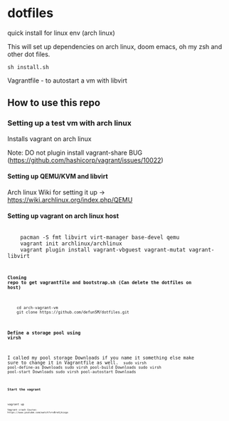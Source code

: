 # dotfiles
quick install for linux env (arch linux)

This will set up dependencies on arch linux, doom emacs, oh my zsh and other dot files.

<code>sh install.sh</code>

Vagrantfile - to autostart a vm with libvirt

## How to use this repo

### Setting up a test vm with arch linux

Installs vagrant on arch linux

Note: DO not plugin install vagrant-share BUG (https://github.com/hashicorp/vagrant/issues/10022)

#### Setting up QEMU/KVM and libvirt

Arch linux Wiki for setting it up -> https://wiki.archlinux.org/index.php/QEMU

#### Setting up vagrant on arch linux host
<code>
    pacman -S fmt libvirt virt-manager base-devel qemu
    vagrant init archlinux/archlinux
    vagrant plugin install vagrant-vbguest vagrant-mutat vagrant-libvirt
<code>

#### Cloning repo to get vagrantfile and bootstrap.sh (Can delete the dotfiles on host)
<code>
    cd arch-vagrant-vm
    git clone https://github.com/defunSM/dotfiles.git
</code>

#### Define a storage pool using virsh
I called my pool storage Downloads if you name it something else make sure to change it in Vagrantfile as well.
<code>
sudo virsh pool-define-as Downloads
sudo virsh pool-build Downloads
sudo virsh pool-start Downloads
sudo virsh pool-autostart Downloads
<code>

#### Start the vagrant
<code>
vagrant up
<code>
Vagrant crash Course:
https://www.youtube.com/watch?v=vBreXjkizgo

